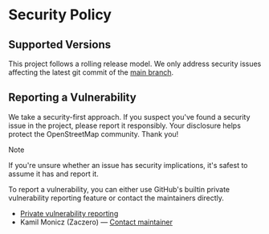 # Security Policy

## Supported Versions

This project follows a rolling release model.
We only address security issues affecting the latest git commit of the [main branch](https://github.com/openstreetmap-ng/openstreetmap-ng/tree/main).

## Reporting a Vulnerability

We take a security-first approach.
If you suspect you've found a security issue in the project, please report it responsibly.
Your disclosure helps protect the OpenStreetMap community. Thank you!

> [!NOTE]
> If you're unsure whether an issue has security implications, it's safest to assume it has and report it.

To report a vulnerability, you can either use GitHub's builtin private vulnerability reporting feature or contact the maintainers directly.

- [Private vulnerability reporting](https://github.com/openstreetmap-ng/openstreetmap-ng/security/advisories)
- Kamil Monicz (Zaczero) — [Contact maintainer](https://monicz.dev/#get-in-touch)
